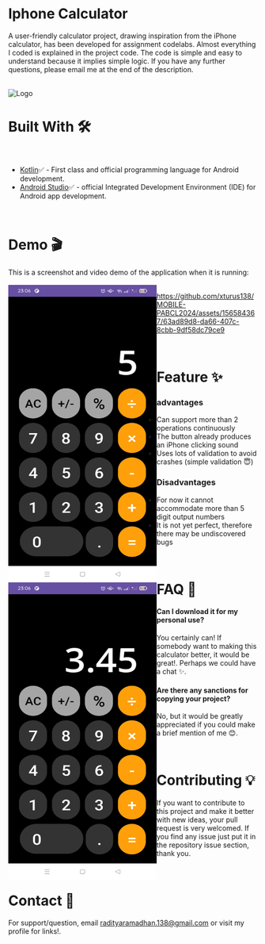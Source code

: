 # Iphone Calculator

A user-friendly calculator project, drawing inspiration from the iPhone calculator, has been developed for assignment codelabs. Almost everything I coded is explained in the project code. The code is simple and easy to understand because it implies simple logic. If you have any further questions, please email me at the end of the description.
<br>
<br>

![Logo](https://blogger.googleusercontent.com/img/b/R29vZ2xl/AVvXsEjRCxl7GGxflQoamqaucgrH0IikHkeGrPHycfiCBAN8lU4ES7LEPkhwMOKkctGsQvP9kZXP3J5qN-xVAItkFi0er8kuJs26gVf2kwAjKcl7EeLvBSkwXveqWpWMx_kD8lryE1hmUdyk6HWJCNo_eaJ7GjoyW6UQVEfddVUJWdbrID7p30qxB3p3B22y/s1600/Android%20Devs%20Banner%20.png)
<br>
<h1>Built With 🛠</h1>
<br>
<ul>
  <li><a href="https://kotlinlang.org/">Kotlin</a>✅ - First class and official programming language for Android development.</li>
  <li><a href="https://developer.android.com/studio?gclid=CjwKCAiAzJOtBhALEiwAtwj8thOKLRSOeXXGGsTZlnY9DpSwK-Xnag7YE46YE8eTAPO2eUVaAZhncBoCmVgQAvD_BwE&gclsrc=aw.ds">Android Studio</a>✅ - official Integrated Development Environment (IDE) for Android app development.</li>
</ul>
<br>
<h1>Demo 🎬</h1>
This is a screenshot and video demo of the application when it is running:
<br>
<br>
<img
  src="art/demo1.jpeg"
  alt="demo1"
  title="demoImage1"
  width="300" 
  height="600"
  align="left">
<img
  src="art/demo2.jpeg"
  alt="demo2"
  title="demoImage2"
  width="300" 
  height="600"
  align="left">
  
https://github.com/xturus138/MOBILE-PABCL2024/assets/156584367/63ad89d8-da66-407c-8cbb-9df58dc79ce9

<br>
<h1>Feature ✨</h1>
<h3>advantages</h3>
<ul>
  <li>Can support more than 2 operations continuously</li>
  <li>The button already produces an iPhone clicking sound</li>
  <li>Uses lots of validation to avoid crashes (simple validation 😇)</li>
</ul>
<h3>Disadvantages</h3>
<ul>
  <li>For now it cannot accommodate more than 5 digit output numbers</li>
  <li>It is not yet perfect, therefore there may be undiscovered bugs</li>
</ul>

<br>

<h1>FAQ 🤔</h1>

#### Can I download it for my personal use?

You certainly can! If somebody want to making this calculator better, it would be great!. Perhaps we could have a chat ✨.


#### Are there any sanctions for copying your project?

No, but it would be greatly appreciated if you could make a brief mention of me 😊.

<br>


<h1>Contributing 💡</h1>

If you want to contribute to this project and make it better with new ideas, your pull request is very welcomed. If you find any issue just put it in the repository issue section, thank you.

<br>

<h1>Contact 📧</h1>

For support/question, email radityaramadhan.138@gmail.com or visit my profile for links!.




  
